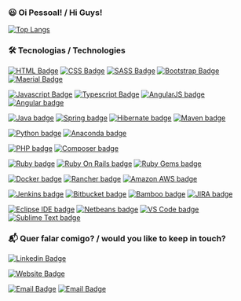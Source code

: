 ### :smiley: Oi Pessoal! / Hi Guys!

[![Top Langs](https://github-readme-stats.vercel.app/api/top-langs/?username=diogomacedo&layout=compact&theme=dracula&custom_title=Linguagens%20mais%20utilizadas)](https://github.com/anuraghazra/github-readme-stats)

### :hammer_and_wrench: Tecnologias / Technologies

[![HTML Badge](https://img.shields.io/badge/-HTML-E34F26?logo=html5&logoColor=white&labelColor=E34F26)](https://www.w3.org/html/)
[![CSS Badge](https://img.shields.io/badge/-CSS-1572B6?logo=css3&logoColor=white&labelColor=1572B6)](https://www.w3.org/Style/CSS/)
[![SASS Badge](https://img.shields.io/badge/-SASS-CC6699?logo=sass&logoColor=white&labelColor=CC6699)](https://sass-lang.com/)
[![Bootstrap Badge](https://img.shields.io/badge/-Bootstrap-7952B3?logo=bootstrap&logoColor=white&labelColor=7952B3)](https://getbootstrap.com/)
[![Maerial Badge](https://img.shields.io/badge/-Material-757575?logo=material-design&logoColor=white&labelColor=757575)](https://material.io/design)

[![Javascript Badge](https://img.shields.io/badge/-Javascript-gray?logo=javascript&logoColor=F7DF1E&labelColor=gray)](https://www.w3.org/standards/webdesign/script.html)
[![Typescript Badge](https://img.shields.io/badge/-Typescript-3178C6?logo=typescript&logoColor=white&labelColor=3178C6)](https://www.typescriptlang.org/)
[![AngularJS badge](https://img.shields.io/badge/-AngularJS-E23237?logo=angularjs&logoColor=white&labelColor=E23237)](https://www.github.com/angular/angular)
[![Angular badge](https://img.shields.io/badge/-Angular-DD0031?logo=angular&logoColor=white&labelColor=DD0031)](https://www.github.com/angular/angular)

[![Java badge](https://img.shields.io/badge/-Java-007396?logo=java&logoColor=white&labelColor=007396)](https://www.java.com/pt-BR/)
[![Spring badge](https://img.shields.io/badge/-Spring-6DB33F?logo=spring&logoColor=white&labelColor=6DB33F)](https://spring.io/)
[![Hibernate badge](https://img.shields.io/badge/-Hibernate-59666C?logo=hibernate&logoColor=white&labelColor=59666C)](https://hibernate.org/)
[![Maven badge](https://img.shields.io/badge/-Maven-C71A36?logo=apache-maven&logoColor=white&labelColor=C71A36)](https://maven.apache.org/)

[![Python badge](https://img.shields.io/badge/-Python-3776AB?logo=python&logoColor=white&labelColor=3776AB)](https://www.python.org/)
[![Anaconda badge](https://img.shields.io/badge/-Anaconda-44A833?logo=anaconda&logoColor=white&labelColor=44A833)](https://www.anaconda.com/)

[![PHP badge](https://img.shields.io/badge/-PHP-777BB4?logo=php&logoColor=white&labelColor=777BB4)](https://www.php.net/)
[![Composer badge](https://img.shields.io/badge/-Composer-885630?logo=composer&logoColor=white&labelColor=885630)](https://getcomposer.org/)

[![Ruby badge](https://img.shields.io/badge/-Ruby-CC342D?logo=ruby&logoColor=white&labelColor=CC342D)](https://www.ruby-lang.org/pt/)
[![Ruby On Rails badge](https://img.shields.io/badge/-Ruby%20On%20Rails-CC0000?logo=ruby-on-rails&logoColor=white&labelColor=CC0000)](https://rubyonrails.org/)
[![Ruby Gems badge](https://img.shields.io/badge/-Ruby%20Gems-E9573F?logo=rubygems&logoColor=white&labelColor=E9573F)](https://rubygems.org/)

[![Docker badge](https://img.shields.io/badge/-Docker-2496ED?logo=docker&logoColor=white&labelColor=2496ED)](https://www.docker.com/)
[![Rancher badge](https://img.shields.io/badge/-Rancher-0075A8?logo=rancher&logoColor=white&labelColor=0075A8)](https://rancher.com/)
[![Amazon AWS badge](https://img.shields.io/badge/-Amazon%20AWS-232F3E?logo=amazon-aws&logoColor=white&labelColor=232F3E)](https://aws.amazon.com/pt/console/)

[![Jenkins badge](https://img.shields.io/badge/-Jenkins-D24939?logo=jenkins&logoColor=white&labelColor=D24939)](https://www.jenkins.io/)
[![Bitbucket badge](https://img.shields.io/badge/-Bitbucket-0052CC?logo=bitbucket&logoColor=white&labelColor=0052CC)](https://bitbucket.org/)
[![Bamboo badge](https://img.shields.io/badge/-Bamboo-0052CC?logo=bamboo&logoColor=white&labelColor=0052CC)](https://www.atlassian.com/br/software/bamboo)
[![JIRA badge](https://img.shields.io/badge/-JIRA-0052CC?logo=jira&logoColor=white&labelColor=0052CC)](https://www.atlassian.com/br/software/jira)

[![Eclipse IDE badge](https://img.shields.io/badge/-Eclipse%20IDE-2C2255?logo=eclipse-ide&logoColor=white&labelColor=2C2255)](https://www.eclipse.org/)
[![Netbeans badge](https://img.shields.io/badge/-Netbeans-1B6AC6?logo=apache-netbeans-ide&logoColor=white&labelColor=1B6AC6)](https://netbeans.apache.org/)
[![VS Code badge](https://img.shields.io/badge/-VS%20Code-5C2D91?logo=visual-studio&logoColor=white&labelColor=5C2D91)](https://code.visualstudio.com/)
[![Sublime Text badge](https://img.shields.io/badge/-Sublime%20Text-FF9800?logo=sublime-text&logoColor=white&labelColor=FF9800)](https://www.sublimetext.com/)


### :mailbox_with_mail: Quer falar comigo? / would you like to keep in touch?

[![Linkedin Badge](https://img.shields.io/badge/-LinkedIn-0A66C2?logo=Linkedin&logoColor=white)](https://www.linkedin.com/in/eudiogomacedo)

[![Website Badge](https://img.shields.io/badge/Blog-diogomacedo.com.br-black)](http://diogomacedo.com.br/)

[![Email Badge](https://img.shields.io/badge/Email-diogobr@gmail.com-black?logo=gmail)](mailto:diogobr@gmail.com)
[![Email Badge](https://img.shields.io/badge/Email-contato@diogomacedo.com.br-black)](mailto:contato@diogomacedo.com.br)
